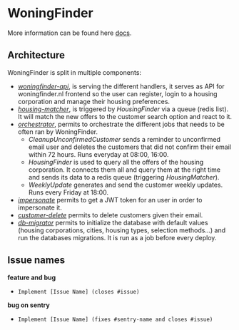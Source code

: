 # WoningFinder

More information can be found here [docs](docs/).

## Architecture

WoningFinder is split in multiple components:

- _[woningfinder-api](../cmd/woningfinder-api)_, is serving the different handlers, it serves as API for woningfinder.nl frontend so the user can register, login to a housing corporation and manage their housing preferences.
- _[housing-matcher](../cmd/housing-matcher)_, is triggered by _HousingFinder_ via a queue (redis list). It will match the new offers to the customer search option and react to it.
- _[orchestrator](../cmd/orchestrator)_, permits to orchestrate the different jobs that needs to be often ran by WoningFinder.
  - _CleanupUnconfirmedCustomer_ sends a reminder to unconfirmed email user and deletes the customers that did not confirm their email within 72 hours. Runs everyday at 08:00, 16:00.
  - _HousingFinder_ is used to query all the offers of the housing corporation. It connects them all and query them at the right time and sends its data to a redis queue (triggering _HousingMatcher_).
  - _WeeklyUpdate_ generates and send the customer weekly updates. Runs every Friday at 18:00.
- _[impersonate](../cmd/impersonate)_ permits to get a JWT token for an user in order to impersonate it.
- _[customer-delete](../cmd/customer-delete)_ permits to delete customers given their email.
- _[db-migrator](../cmd/db-migrator)_ permits to initialize the database with default values (housing corporations, cities, housing types, selection methods...) and run the databases migrations. It is run as a job before every deploy.

## Issue names

**feature and bug**

- `Implement [Issue Name] (closes #issue)`

**bug on sentry**

- `Implement [Issue Name] (fixes #sentry-name and closes #issue)`
